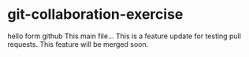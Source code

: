# git-collaboration-exercise
hello form github
This main file...
This is a feature update for testing pull requests. This feature will be merged soon.